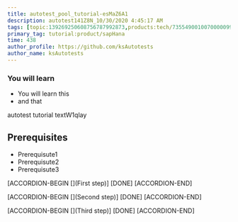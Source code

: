 ```yaml
---
title: autotest_pool_tutorial-esMaZ6A1
description: autotest141Z8N_10/30/2020 4:45:17 AM
tags: [topic:139269250608756787992873,products:tech/73554900100700000996,tutorial:experience/advanced]
primary_tag: tutorial:product/sapHana
time: 438
author_profile: https://github.com/ksAutotests
author_name: ksAutotests
---
```

### You will learn
- You will learn this
- and that

autotest tutorial textW1qlay

## Prerequisites
- Prerequisute1
- Prerequisute2
- Prerequisute3

[ACCORDION-BEGIN [](First step)]
[DONE]
[ACCORDION-END]

[ACCORDION-BEGIN [](Second step)]
[DONE]
[ACCORDION-END]

[ACCORDION-BEGIN [](Third step)]
[DONE]
[ACCORDION-END]

